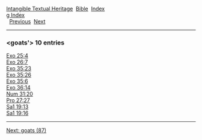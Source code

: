 [Intangible Textual Heritage](../../index)  [Bible](../index) 
[Index](index)   
[g Index](_g_)  
  [Previous](c04825)  [Next](c04827) 

------------------------------------------------------------------------

### &lt;goats'&gt; 10 entries

[Exo 25:4](../kjv/exo025.htm#004)  
[Exo 26:7](../kjv/exo026.htm#007)  
[Exo 35:23](../kjv/exo035.htm#023)  
[Exo 35:26](../kjv/exo035.htm#026)  
[Exo 35:6](../kjv/exo035.htm#006)  
[Exo 36:14](../kjv/exo036.htm#014)  
[Num 31:20](../kjv/num031.htm#020)  
[Pro 27:27](../kjv/pro027.htm#027)  
[Sa1 19:13](../kjv/sa1019.htm#013)  
[Sa1 19:16](../kjv/sa1019.htm#016)  

------------------------------------------------------------------------

[Next: goats (87)](c04827)
